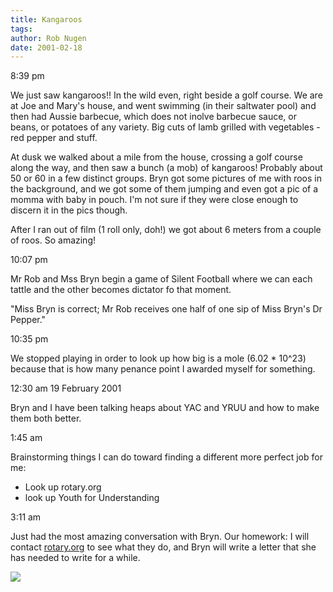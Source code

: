 ```yaml
---
title: Kangaroos
tags: 
author: Rob Nugen
date: 2001-02-18
---
```


<p class=date>8:39 pm</p>

<p>We just saw kangaroos!!  In the wild even, right
beside a golf course.  We are at Joe and Mary's house,
and went swimming (in their saltwater pool) and then
had Aussie barbecue, which does not inolve barbecue
sauce, or beans, or potatoes of any variety.  Big cuts
of lamb grilled with vegetables - red pepper and
stuff.</p>

<p>At dusk we walked about a mile from the house,
crossing a golf course along the way, and then saw a
bunch (a mob) of kangaroos!  Probably about 50 or 60
in a few distinct groups.  Bryn got some pictures of
me with roos in the background, and we got some of
them jumping and even got a pic of a momma with baby
in pouch.  I'm not sure if they were close enough to
discern it in the pics though.</p>

<p>After I ran out of film (1 roll only, doh!) we got
about 6 meters from a couple of roos.  So amazing!</p>

<p class=date>10:07 pm</p>

<p>Mr Rob and Mss Bryn begin a game of Silent Football
where we can each tattle and the other becomes
dictator fo that moment.</p>

<p>"Miss Bryn is correct; Mr Rob receives one half of
one sip of Miss Bryn's Dr Pepper."</p>

<p class=date>10:35 pm</p>

<p>We stopped playing in order to look up how big is a
mole (6.02 * 10^23) because that is how many penance
point I awarded myself for something.</p>

<p class=date>12:30 am 19 February 2001</p>

<p>Bryn and I have been talking heaps about YAC and
YRUU and how to make them both better.</p>

<p class=date>1:45 am</p>

<p>Brainstorming things I can do toward finding a
different more perfect job for me:</p>

<ul>
<li>Look up rotary.org</li>
<li>look up Youth for Understanding</li>
</ul>

<p class=date>3:11 am</p>

<p>Just had the most amazing conversation with Bryn. 
Our homework:  I will contact <a
href="http://www.rotary.org">rotary.org</a> to see
what they do, and Bryn will write a letter that she
has needed to write for a while.</p>

<p><img src="/images/rob/wL-ROB.gif"/></p>

